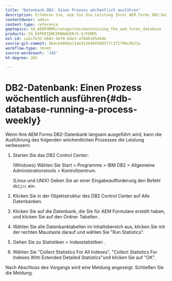 ```yaml
---
title: "Datenbank DB2: Einen Prozess wöchentlich ausführen"
description: Erfahren Sie, wie Sie die Leistung Ihrer AEM Forms DB2-Datenbank verbessern können.
contentOwner: admin
content-type: reference
geptopics: SG_AEMFORMS/categories/maintaining_the_aem_forms_database
products: SG_EXPERIENCEMANAGER/6.5/FORMS
exl-id: ca2cfe35-b602-4ef8-b4e3-af846105d4de
source-git-commit: 8b4cb4065ec14e813b49fb0d577c372790c9b21a
workflow-type: tm+mt
source-wordcount: '145'
ht-degree: 26%

---
```


# DB2-Datenbank: Einen Prozess wöchentlich ausführen{#db-database-running-a-process-weekly}

Wenn Ihre AEM Forms DB2-Datenbank langsam ausgeführt wird, kann die Ausführung des folgenden wöchentlichen Prozesses die Leistung verbessern:

1. Starten Sie das DB2 Control Center:

   (Windows) Wählen Sie Start > Programme > IBM DB2 > Allgemeine Administrationstools > Kontrollzentrum.

   (Linux und UNIX) Geben Sie an einer Eingabeaufforderung den Befehl `db2jcc` ein.

1. Klicken Sie in der Objektstruktur des DB2 Control Center auf Alle Datenbanken.
1. Klicken Sie auf die Datenbank, die Sie für AEM Formulare erstellt haben, und klicken Sie auf den Ordner Tabellen .
1. Wählen Sie alle Datenbanktabellen im Inhaltsbereich aus, klicken Sie mit der rechten Maustaste darauf und wählen Sie &quot;Run Statistics&quot;.
1. Gehen Sie zu Statistiken > Indexstatistiken .
1. Wählen Sie &quot;Collect Statistics For All Indexes&quot;, &quot;Collect Statistics For Indexes With Extended Detailed Statistics&quot;und klicken Sie auf &quot;OK&quot;.

Nach Abschluss des Vorgangs wird eine Meldung angezeigt. Schließen Sie die Meldung.
